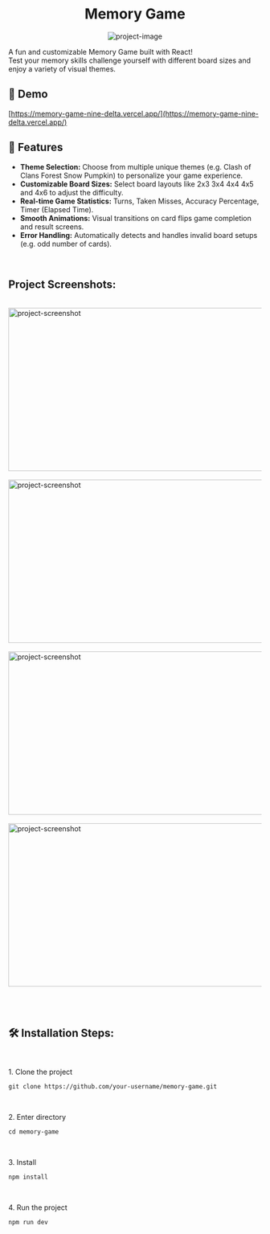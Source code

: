 <h1 align="center" id="title">Memory Game</h1>

<p align="center"><img src="https://socialify.git.ci/im-shadowpool/memory-game/image?font=Inter&amp;language=1&amp;name=1&amp;owner=1&amp;pattern=Solid&amp;stargazers=1&amp;theme=Dark" alt="project-image"></p>

<p id="description">A fun and customizable Memory Game built with React!<br>Test your memory skills challenge yourself with different board sizes and enjoy a variety of visual themes.</p>

<h2>🚀 Demo</h2>

[https://memory-game-nine-delta.vercel.app/](https://memory-game-nine-delta.vercel.app/)
<br>
<h2>🧐 Features</h2>


*   <b>Theme Selection:</b> Choose from multiple unique themes (e.g. Clash of Clans Forest Snow Pumpkin) to personalize your game experience.
*   <b>Customizable Board Sizes:</b> Select board layouts like 2x3 3x4 4x4 4x5 and 4x6 to adjust the difficulty.
*   <b>Real-time Game Statistics:</b> Turns, Taken Misses, Accuracy Percentage, Timer (Elapsed Time).
*   <b>Smooth Animations:</b> Visual transitions on card flips game completion and result screens.
*   <b>Error Handling:</b> Automatically detects and handles invalid board setups (e.g. odd number of cards).
<br>

<h2>Project Screenshots:</h2>
<br>
<img src="https://memory-game-nine-delta.vercel.app/Screenshots/3.png" alt="project-screenshot" width="580" height="325/">
<br><br>
<img src="https://memory-game-nine-delta.vercel.app/Screenshots/1.png" alt="project-screenshot" width="580" height="325/">
<br><br>
<img src="https://memory-game-nine-delta.vercel.app/Screenshots/4.png" alt="project-screenshot" width="580" height="325/">
<br><br>
<img src="https://memory-game-nine-delta.vercel.app/Screenshots/2.png" alt="project-screenshot" width="580" height="325/">

<br><br>

<h2>🛠️ Installation Steps:</h2>
<br>
<p>1. Clone the project</p>


```
git clone https://github.com/your-username/memory-game.git
```
<br>
<p>2. Enter directory</p>

```
cd memory-game
```
<br>
<p>3. Install</p>

```
npm install
```
<br>
<p>4. Run the project</p>

```
npm run dev
```
